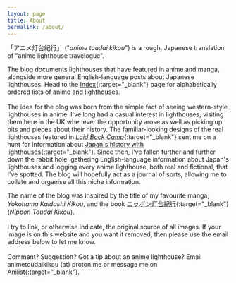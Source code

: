 ```yaml
---
layout: page
title: About
permalink: /about/
---
```


「アニメ灯台紀行」 ("*anime toudai kikou*") is a rough, Japanese translation of "anime lighthouse travelogue".

The blog documents lighthouses that have featured in anime and manga, alongside more general English-language posts about Japanese lighthouses. Head to the [Index](/index/){:target="_blank"} page for alphabetically ordered lists of anime and lighthouses.
<br />
<br />
The idea for the blog was born from the simple fact of seeing western-style lighthouses in anime. I've long had a casual interest in lighthouses, visiting them here in the UK whenever the opportunity arose as well as picking up bits and pieces about their history. The familiar-looking designs of the real lighthouses featured in [*Laid Back Camp*](/laid-back-camp/){:target="_blank"} sent me on a hunt for information about [Japan's history with lighthouses](https://animetoudaikikou.github.io/Japans-Lighthouses/){:target="_blank"}. Since then, I've fallen further and further down the rabbit hole, gathering English-language information about Japan's lighthouses and logging every anime lighthouse, both real and fictional, that I've spotted. The blog will hopefully act as a journal of sorts, allowing me to collate and organise all this niche information.

The name of the blog was inspired by the title of my favourite manga, <i>Yokohama Kaidashi Kikou</i>, and the book [ニッポン灯台紀行](https://www.amazon.co.jp/%E3%83%8B%E3%83%83%E3%83%9D%E3%83%B3%E7%81%AF%E5%8F%B0%E7%B4%80%E8%A1%8C-%E5%B2%A1-%E5%85%8B%E5%B7%B1/dp/4418152148){:target="_blank"} (<i>Nippon Toudai Kikou</i>).
<br />
<br />
I try to link, or otherwise indicate, the original source of all images. If your image is on this website and you want it removed, then please use the email address below to let me know.
<br />
<br />
Comment? Suggestion? Got a tip about an anime lighthouse? Email animetoudaikikou (at) proton.me or message me on [Anilist](https://anilist.co/user/tdbn/){:target="_blank"}.